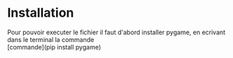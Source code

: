 # Installation  
Pour pouvoir executer le fichier il faut d'abord installer pygame, en ecrivant dans le terminal la commande  
[commande](pip install pygame)


